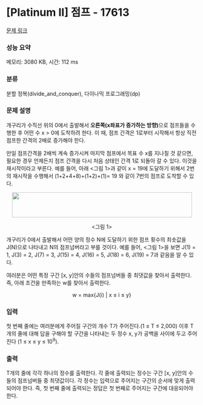 # [Platinum II] 점프 - 17613 

[문제 링크](https://www.acmicpc.net/problem/17613) 

### 성능 요약

메모리: 3080 KB, 시간: 112 ms

### 분류

분할 정복(divide_and_conquer), 다이나믹 프로그래밍(dp)

### 문제 설명

<p>개구리가 수직선 위의 0에서 출발해서 <strong>오른쪽(x좌표가 증가하는 방향)</strong>으로 점프들을 수행한 후 어떤 수 x > 0에 도착하려 한다. 이 때, 점프 간격은 1로부터 시작해서 항상 직전 점프한 간격의 2배로 증가해야 한다.</p>

<p>만일 점프간격을 2배씩 계속 증가시켜 마지막 점프에서 목표 수 x를 지나칠 것 같으면, 필요한 경우 언제든지 점프 간격을 다시 처음 상태인 간격 1로 되돌아 갈 수 있다. 이것을 재시작이라고 부른다. 예를 들어, 아래 <그림 1>과 같이 x = 19에 도달하기 위해서 2번의 재시작을 수행해서 (1+2+4+8)+(1+2)+(1)= 19 와 같이 7번의 점프로 도착할 수 있다.</p>

<p style="text-align: center;"><img alt="" src="https://upload.acmicpc.net/3f9657af-49d0-4f1c-854c-8ade60ee6c2e/-/crop/958x133/20,31/-/preview/" style="width: 475px; height: 66px;"></p>

<p style="text-align: center;"><그림 1></p>

<p>개구리가 0에서 출발해서 어떤 양의 정수 N에 도달하기 위한 점프 횟수의 최솟값을 J(N)으로 나타내고 N의 점프넘버라고 부를 것이다. 예를 들어, <그림 1>을 보면 J(1) = 1, J(3) = 2, J(7) = 3, J(15) = 4, J(16) = 5, J(18) = 6, J(19) = 7과 같음을 알 수 있다.</p>

<p>여러분은 어떤 특정 구간 [x, y]안의 수들의 점프넘버들 중 최댓값을 찾아서 출력한다. 즉, 아래 조건을 만족하는 w를 찾아서 출력한다.</p>

<p style="text-align: center;">w = max{J(i) | x ≤ i ≤ y}</p>

### 입력 

 <p>첫 번째 줄에는 여러분에게 주어질 구간의 개수 T가 주어진다.(1 ≤ T ≤ 2,000) 이후 T개의 줄에 대해 답을 구해야 할 구간을 나타내는 두 정수 x, y가 공백을 사이에 두고 주어진다 (1 ≤ x ≤ y ≤ 10<sup>9</sup>).</p>

### 출력 

 <p>T개의 줄에 각각 하나의 정수를 출력한다. 각 줄에 출력되는 정수는 구간 [x, y]안의 수들의 점프넘버들 중 최댓값이다. 각 정수는 입력으로 주어지는 구간의 순서에 맞게 출력되어야 한다. 즉, 첫 번째 줄에 출력되는 정답은 첫 번째로 주어지는 구간에 대응되어야 한다.</p>

